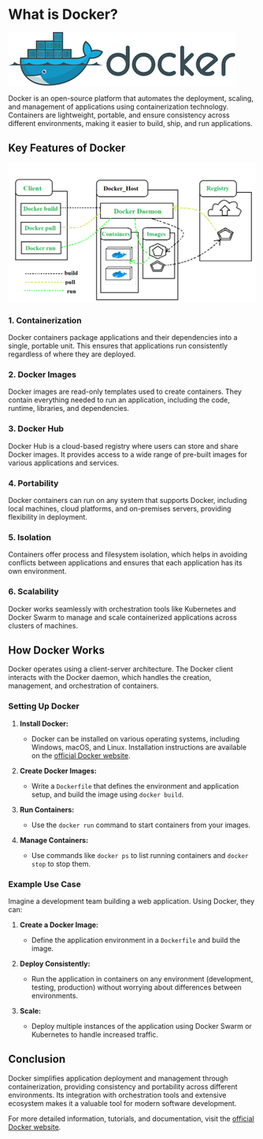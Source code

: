 # What is Docker?

![Docker Logo](../media/docker/docker-logo.png)

Docker is an open-source platform that automates the deployment, scaling, and management of applications using containerization technology. Containers are lightweight, portable, and ensure consistency across different environments, making it easier to build, ship, and run applications.

## Key Features of Docker
![Docker feature](../media/docker/docker-features.png)

### 1. **Containerization**
Docker containers package applications and their dependencies into a single, portable unit. This ensures that applications run consistently regardless of where they are deployed.

### 2. **Docker Images**
Docker images are read-only templates used to create containers. They contain everything needed to run an application, including the code, runtime, libraries, and dependencies.

### 3. **Docker Hub**
Docker Hub is a cloud-based registry where users can store and share Docker images. It provides access to a wide range of pre-built images for various applications and services.

### 4. **Portability**
Docker containers can run on any system that supports Docker, including local machines, cloud platforms, and on-premises servers, providing flexibility in deployment.

### 5. **Isolation**
Containers offer process and filesystem isolation, which helps in avoiding conflicts between applications and ensures that each application has its own environment.

### 6. **Scalability**
Docker works seamlessly with orchestration tools like Kubernetes and Docker Swarm to manage and scale containerized applications across clusters of machines.

## How Docker Works

Docker operates using a client-server architecture. The Docker client interacts with the Docker daemon, which handles the creation, management, and orchestration of containers.

### Setting Up Docker

1. **Install Docker:**
   - Docker can be installed on various operating systems, including Windows, macOS, and Linux. Installation instructions are available on the [official Docker website](https://docs.docker.com/get-docker/).

2. **Create Docker Images:**
   - Write a `Dockerfile` that defines the environment and application setup, and build the image using `docker build`.

3. **Run Containers:**
   - Use the `docker run` command to start containers from your images.

4. **Manage Containers:**
   - Use commands like `docker ps` to list running containers and `docker stop` to stop them.

### Example Use Case

Imagine a development team building a web application. Using Docker, they can:

1. **Create a Docker Image:**
   - Define the application environment in a `Dockerfile` and build the image.

2. **Deploy Consistently:**
   - Run the application in containers on any environment (development, testing, production) without worrying about differences between environments.

3. **Scale:**
   - Deploy multiple instances of the application using Docker Swarm or Kubernetes to handle increased traffic.

## Conclusion

Docker simplifies application deployment and management through containerization, providing consistency and portability across different environments. Its integration with orchestration tools and extensive ecosystem makes it a valuable tool for modern software development.

For more detailed information, tutorials, and documentation, visit the [official Docker website](https://www.docker.com/).
